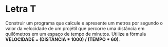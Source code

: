 # Letra T

Construir um programa que calcule e apresente um metros por segundo o valor da velocidade de um projétil que percorre uma distância em quilômetros em um espaço de tempo de minutos. Utilize a fórmula 
**VELOCIDADE = (DISTÂNCIA * 1000) / (TEMPO * 60)**.